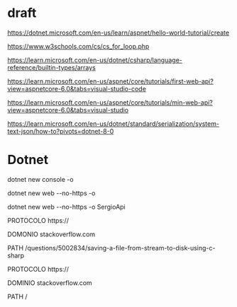 # draft

https://dotnet.microsoft.com/en-us/learn/aspnet/hello-world-tutorial/create

https://www.w3schools.com/cs/cs_for_loop.php

https://learn.microsoft.com/en-us/dotnet/csharp/language-reference/builtin-types/arrays

https://learn.microsoft.com/en-us/aspnet/core/tutorials/first-web-api?view=aspnetcore-6.0&tabs=visual-studio-code

https://learn.microsoft.com/en-us/aspnet/core/tutorials/min-web-api?view=aspnetcore-6.0&tabs=visual-studio

https://learn.microsoft.com/en-us/dotnet/standard/serialization/system-text-json/how-to?pivots=dotnet-8-0

# Dotnet

dotnet new console -o <NAME>

dotnet new web --no-https -o <NAME>

dotnet new web --no-https -o SergioApi


PROTOCOLO
https://

DOMONIO
stackoverflow.com

PATH
/questions/5002834/saving-a-file-from-stream-to-disk-using-c-sharp


PROTOCOLO
https://

DOMINIO
stackoverflow.com

PATH
/